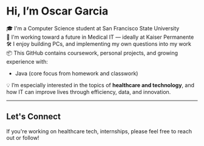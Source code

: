 # Hi, I’m Oscar Garcia

🎓 I'm a Computer Science student at San Francisco State University  
💼 I'm working toward a future in Medical IT — ideally at Kaiser Permanente  
🛠️ I enjoy building PCs, and implementing my own questions into my work 
📦 This GitHub contains coursework, personal projects, and growing experience with:

- Java (core focus from homework and classwork)

💡 I’m especially interested in the topics of **healthcare and technology**, and how IT can improve lives through efficiency, data, and innovation.

---

## Let's Connect

If you're working on healthcare tech, internships, please feel free to reach out or follow!

